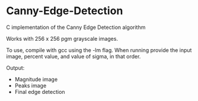 # Canny-Edge-Detection
C implementation of the Canny Edge Detection algorithm

Works with 256 x 256 pgm grayscale images.

To use, compile with gcc using the -lm flag. When running provide the input image, percent value, and value of sigma, in that order.

Output:
- Magnitude image
- Peaks image
- Final edge detection
